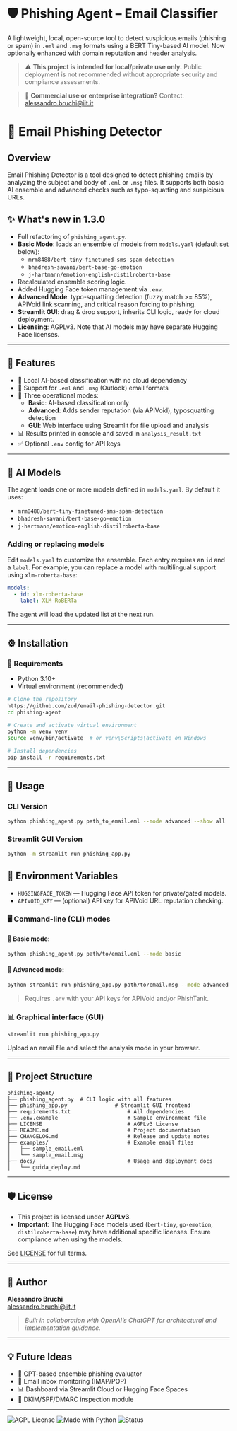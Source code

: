 # 🛡️ Phishing Agent – Email Classifier

A lightweight, local, open-source tool to detect suspicious emails (phishing or spam) in `.eml` and `.msg` formats using a BERT Tiny-based AI model. Now optionally enhanced with domain reputation and header analysis.

> ⚠️ **This project is intended for local/private use only.** Public deployment is not recommended without appropriate security and compliance assessments.

> 📩 **Commercial use or enterprise integration?** Contact: [alessandro.bruchi@iit.it](mailto:alessandro.bruchi@iit.it)



# 📩 Email Phishing Detector

## Overview

Email Phishing Detector is a tool designed to detect phishing emails by analyzing the subject and body of `.eml` or `.msg` files. It supports both basic AI ensemble and advanced checks such as typo-squatting and suspicious URLs.

## ✨ What's new in 1.3.0

- Full refactoring of `phishing_agent.py`.
- **Basic Mode**: loads an ensemble of models from `models.yaml` (default set below):
  - `mrm8488/bert-tiny-finetuned-sms-spam-detection`
  - `bhadresh-savani/bert-base-go-emotion`
  - `j-hartmann/emotion-english-distilroberta-base`
- Recalculated ensemble scoring logic.
- Added Hugging Face token management via `.env`.
- **Advanced Mode**: typo-squatting detection (fuzzy match >= 85%), APIVoid link scanning, and critical reason forcing to phishing.
- **Streamlit GUI**: drag & drop support, inherits CLI logic, ready for cloud deployment.
- **Licensing**: AGPLv3. Note that AI models may have separate Hugging Face licenses.

---

## 🚀 Features

- 🧠 Local AI-based classification with no cloud dependency
- 📂 Support for `.eml` and `.msg` (Outlook) email formats
- 🤖 Three operational modes:
  - **Basic**: AI-based classification only
  - **Advanced**: Adds sender reputation (via APIVoid), typosquatting detection
  - **GUI**: Web interface using Streamlit for file upload and analysis
- 📊 Results printed in console and saved in `analysis_result.txt`
- ✅ Optional `.env` config for API keys

---

## 🧠 AI Models

The agent loads one or more models defined in `models.yaml`. By default it uses:
- `mrm8488/bert-tiny-finetuned-sms-spam-detection`
- `bhadresh-savani/bert-base-go-emotion`
- `j-hartmann/emotion-english-distilroberta-base`

### Adding or replacing models

Edit `models.yaml` to customize the ensemble. Each entry requires an `id` and a
`label`. For example, you can replace a model with multilingual support using
`xlm-roberta-base`:

```yaml
models:
  - id: xlm-roberta-base
    label: XLM-RoBERTa
```

The agent will load the updated list at the next run.

---

## ⚙️ Installation

### 🔧 Requirements
- Python 3.10+
- Virtual environment (recommended)

```bash
# Clone the repository
https://github.com/zud/email-phishing-detector.git
cd phishing-agent

# Create and activate virtual environment
python -m venv venv
source venv/bin/activate  # or venv\Scripts\activate on Windows

# Install dependencies
pip install -r requirements.txt
```

---

## 🧪 Usage


### CLI Version

```bash
python phishing_agent.py path_to_email.eml --mode advanced --show all
```

### Streamlit GUI Version

```bash
python -m streamlit run phishing_app.py
```

## 🔑 Environment Variables

- `HUGGINGFACE_TOKEN` — Hugging Face API token for private/gated models.
- `APIVOID_KEY` — (optional) API key for APIVoid URL reputation checking.



### 🖥️ Command-line (CLI) modes

#### 🔹 Basic mode:
```bash
python phishing_agent.py path/to/email.eml --mode basic
```

#### 🔹 Advanced mode:
```bash
python streamlit run phishing_app.py path/to/email.msg --mode advanced
```
> Requires `.env` with your API keys for APIVoid and/or PhishTank.

### 📊 Graphical interface (GUI)
```bash
streamlit run phishing_app.py
```
Upload an email file and select the analysis mode in your browser.

---

## 📁 Project Structure
```
phishing-agent/
├── phishing_agent.py  # CLI logic with all features
├── phishing_app.py               # Streamlit GUI frontend
├── requirements.txt                  # All dependencies
├── .env.example                      # Sample environment file
├── LICENSE                           # AGPLv3 License
├── README.md                         # Project documentation
├── CHANGELOG.md                      # Release and update notes
├── examples/                         # Example email files
│   ├── sample_email.eml
│   └── sample_email.msg
├── docs/                             # Usage and deployment docs
│   └── guida_deploy.md
```

---

## 🛡️ License

- This project is licensed under **AGPLv3**.
- **Important**: The Hugging Face models used (`bert-tiny`, `go-emotion`, `distilroberta-base`) may have additional specific licenses. Ensure compliance when using the models.


See [LICENSE](LICENSE) for full terms.

---

## 👤 Author

**Alessandro Bruchi**  
[alessandro.bruchi@iit.it](mailto:alessandro.bruchi@iit.it)

> _Built in collaboration with OpenAI’s ChatGPT for architectural and implementation guidance._

---

## 💡 Future Ideas

- 🧠 GPT-based ensemble phishing evaluator
- 🔔 Email inbox monitoring (IMAP/POP)
- 📊 Dashboard via Streamlit Cloud or Hugging Face Spaces
- 🔐 DKIM/SPF/DMARC inspection module

---

![AGPL License](https://img.shields.io/badge/license-AGPL--v3-blue.svg)
![Made with Python](https://img.shields.io/badge/Made%20with-Python-blue.svg)
![Status](https://img.shields.io/badge/status-active-brightgreen)
